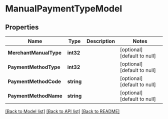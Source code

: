 # ManualPaymentTypeModel

## Properties
Name | Type | Description | Notes
------------ | ------------- | ------------- | -------------
**MerchantManualType** | **int32** |  | [optional] [default to null]
**PaymentMethodType** | **int32** |  | [optional] [default to null]
**PaymentMethodCode** | **string** |  | [optional] [default to null]
**PaymentMethodName** | **string** |  | [optional] [default to null]

[[Back to Model list]](../README.md#documentation-for-models) [[Back to API list]](../README.md#documentation-for-api-endpoints) [[Back to README]](../README.md)


